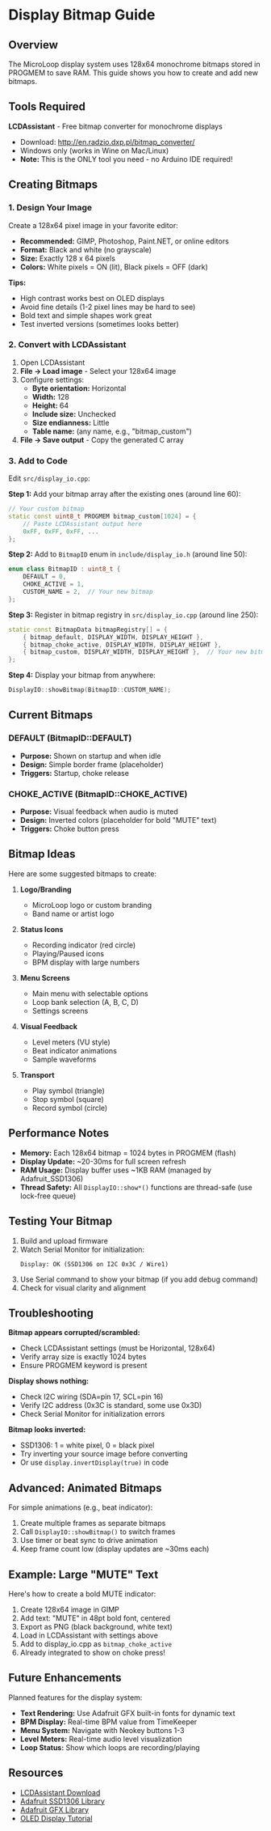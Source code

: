 # Display Bitmap Guide

## Overview

The MicroLoop display system uses 128x64 monochrome bitmaps stored in PROGMEM to save RAM. This guide shows you how to create and add new bitmaps.

## Tools Required

**LCDAssistant** - Free bitmap converter for monochrome displays
- Download: http://en.radzio.dxp.pl/bitmap_converter/
- Windows only (works in Wine on Mac/Linux)
- **Note:** This is the ONLY tool you need - no Arduino IDE required!

## Creating Bitmaps

### 1. Design Your Image

Create a 128x64 pixel image in your favorite editor:
- **Recommended:** GIMP, Photoshop, Paint.NET, or online editors
- **Format:** Black and white (no grayscale)
- **Size:** Exactly 128 x 64 pixels
- **Colors:** White pixels = ON (lit), Black pixels = OFF (dark)

**Tips:**
- High contrast works best on OLED displays
- Avoid fine details (1-2 pixel lines may be hard to see)
- Bold text and simple shapes work great
- Test inverted versions (sometimes looks better)

### 2. Convert with LCDAssistant

1. Open LCDAssistant
2. **File → Load image** - Select your 128x64 image
3. Configure settings:
   - **Byte orientation:** Horizontal
   - **Width:** 128
   - **Height:** 64
   - **Include size:** Unchecked
   - **Size endianness:** Little
   - **Table name:** (any name, e.g., "bitmap_custom")
4. **File → Save output** - Copy the generated C array

### 3. Add to Code

Edit `src/display_io.cpp`:

**Step 1:** Add your bitmap array after the existing ones (around line 60):

```cpp
// Your custom bitmap
static const uint8_t PROGMEM bitmap_custom[1024] = {
    // Paste LCDAssistant output here
    0xFF, 0xFF, 0xFF, ...
};
```

**Step 2:** Add to `BitmapID` enum in `include/display_io.h` (around line 50):

```cpp
enum class BitmapID : uint8_t {
    DEFAULT = 0,
    CHOKE_ACTIVE = 1,
    CUSTOM_NAME = 2,  // Your new bitmap
};
```

**Step 3:** Register in bitmap registry in `src/display_io.cpp` (around line 250):

```cpp
static const BitmapData bitmapRegistry[] = {
    { bitmap_default, DISPLAY_WIDTH, DISPLAY_HEIGHT },
    { bitmap_choke_active, DISPLAY_WIDTH, DISPLAY_HEIGHT },
    { bitmap_custom, DISPLAY_WIDTH, DISPLAY_HEIGHT },  // Your new bitmap
};
```

**Step 4:** Display your bitmap from anywhere:

```cpp
DisplayIO::showBitmap(BitmapID::CUSTOM_NAME);
```

## Current Bitmaps

### DEFAULT (BitmapID::DEFAULT)
- **Purpose:** Shown on startup and when idle
- **Design:** Simple border frame (placeholder)
- **Triggers:** Startup, choke release

### CHOKE_ACTIVE (BitmapID::CHOKE_ACTIVE)
- **Purpose:** Visual feedback when audio is muted
- **Design:** Inverted colors (placeholder for bold "MUTE" text)
- **Triggers:** Choke button press

## Bitmap Ideas

Here are some suggested bitmaps to create:

1. **Logo/Branding**
   - MicroLoop logo or custom branding
   - Band name or artist logo

2. **Status Icons**
   - Recording indicator (red circle)
   - Playing/Paused icons
   - BPM display with large numbers

3. **Menu Screens**
   - Main menu with selectable options
   - Loop bank selection (A, B, C, D)
   - Settings screens

4. **Visual Feedback**
   - Level meters (VU style)
   - Beat indicator animations
   - Sample waveforms

5. **Transport**
   - Play symbol (triangle)
   - Stop symbol (square)
   - Record symbol (circle)

## Performance Notes

- **Memory:** Each 128x64 bitmap = 1024 bytes in PROGMEM (flash)
- **Display Update:** ~20-30ms for full screen refresh
- **RAM Usage:** Display buffer uses ~1KB RAM (managed by Adafruit_SSD1306)
- **Thread Safety:** All `DisplayIO::show*()` functions are thread-safe (use lock-free queue)

## Testing Your Bitmap

1. Build and upload firmware
2. Watch Serial Monitor for initialization:
   ```
   Display: OK (SSD1306 on I2C 0x3C / Wire1)
   ```
3. Use Serial command to show your bitmap (if you add debug command)
4. Check for visual clarity and alignment

## Troubleshooting

**Bitmap appears corrupted/scrambled:**
- Check LCDAssistant settings (must be Horizontal, 128x64)
- Verify array size is exactly 1024 bytes
- Ensure PROGMEM keyword is present

**Display shows nothing:**
- Check I2C wiring (SDA=pin 17, SCL=pin 16)
- Verify I2C address (0x3C is standard, some use 0x3D)
- Check Serial Monitor for initialization errors

**Bitmap looks inverted:**
- SSD1306: 1 = white pixel, 0 = black pixel
- Try inverting your source image before converting
- Or use `display.invertDisplay(true)` in code

## Advanced: Animated Bitmaps

For simple animations (e.g., beat indicator):

1. Create multiple frames as separate bitmaps
2. Call `DisplayIO::showBitmap()` to switch frames
3. Use timer or beat sync to drive animation
4. Keep frame count low (display updates are ~30ms each)

## Example: Large "MUTE" Text

Here's how to create a bold MUTE indicator:

1. Create 128x64 image in GIMP
2. Add text: "MUTE" in 48pt bold font, centered
3. Export as PNG (black background, white text)
4. Load in LCDAssistant with settings above
5. Add to display_io.cpp as `bitmap_choke_active`
6. Already integrated to show on choke press!

## Future Enhancements

Planned features for the display system:

- **Text Rendering:** Use Adafruit GFX built-in fonts for dynamic text
- **BPM Display:** Real-time BPM value from TimeKeeper
- **Menu System:** Navigate with Neokey buttons 1-3
- **Level Meters:** Real-time audio level visualization
- **Loop Status:** Show which loops are recording/playing

## Resources

- [LCDAssistant Download](http://en.radzio.dxp.pl/bitmap_converter/)
- [Adafruit SSD1306 Library](https://github.com/adafruit/Adafruit_SSD1306)
- [Adafruit GFX Library](https://github.com/adafruit/Adafruit-GFX-Library)
- [OLED Display Tutorial](https://learn.adafruit.com/monochrome-oled-breakouts)
